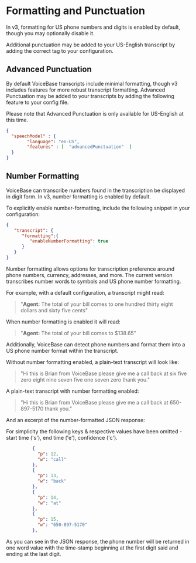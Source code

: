 # Formatting and Punctuation

In v3, formatting for US phone numbers and digits is enabled by default, though you may optionally disable it.

Additional punctuation may be added to your US-English transcript by adding the correct tag to your configuration.

## Advanced Punctuation

By default VoiceBase transcripts include minimal formatting, though v3 includes features for more robust transcript formatting.
Advanced Punctuation may be added to your transcripts by adding the following feature to your config file.

Please note that Advanced Punctuation is only available for US-English at this time.

```json
{
  "speechModel" : {
        "language": "en-US",
        "features" : [  "advancedPunctuation"  ]
  }
}
```



## Number Formatting

VoiceBase can transcribe numbers found in the transcription be displayed in digit form. In v3, number formatting is enabled by default.

To explicitly enable number-formatting, include the following snippet in your configuration:

```json
{  
   "transcript": {  
      "formatting":{  
         "enableNumberFormatting": true
      }
   }
}
```

Number formatting allows options for transcription preference around phone numbers, currency, addresses, and more. The current version transcribes number words to symbols and US phone number formatting.

For example, with a default configuration, a transcript might read:

>"**Agent:** The total of your bill comes to one hundred thirty eight dollars and sixty five cents"

When number formatting is enabled it will read:

>"**Agent:** The total of your bill comes to $138.65"

Additionally, VoiceBase can detect phone numbers and format them into a US phone number format within the transcript.

Without number formatting enabled, a plain-text transcript will look like:

>"Hi this is Brian from VoiceBase please give me a call back at six five zero eight nine seven five one seven zero thank you."


A plain-text transcript with number formatting enabled:

>"Hi this is Brian from VoiceBase please give me a call back at 650-897-5170 thank you."

And an excerpt of the number-formatted JSON response:

For simplicity the following keys & respective values have been omitted - start time ('s'), end time ('e'), confidence ('c').

```json
          {
            "p": 12,
            "w": "call"
          },
          {
            "p": 13,
            "w": "back"
          },
          {
            "p": 14,
            "w": "at"
          },
          {
            "p": 15,
            "w": "650-897-5170"
          },
```
As you can see in the JSON response, the phone number will be returned in one word value with the time-stamp beginning at the first digit said and ending at the last digit.
